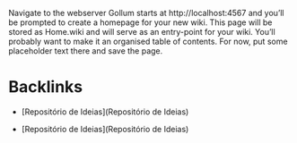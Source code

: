 Navigate to the webserver Gollum starts at http://localhost:4567 and you’ll be prompted to create a homepage for your new wiki. This page will be stored as Home.wiki and will serve as an entry-point for your wiki. You’ll probably want to make it an organised table of contents. For now, put some placeholder text there and save the page.




# Backlinks

- [Repositório de Ideias](Repositório de Ideias)

- [Repositório de Ideias](Repositório de Ideias)

